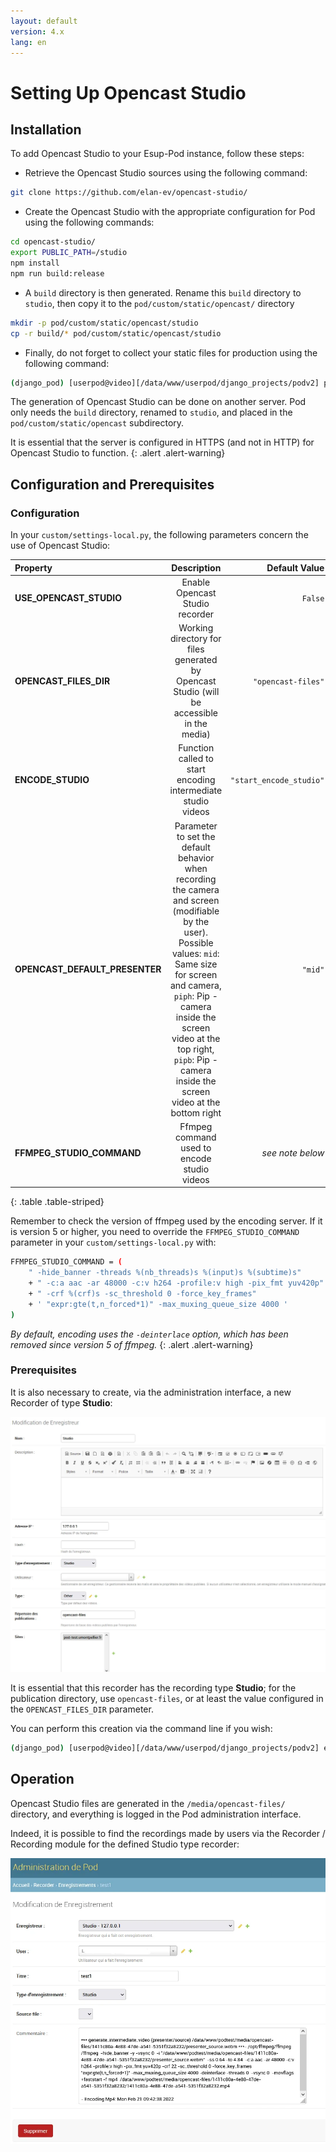 ```yaml
---
layout: default
version: 4.x
lang: en
---
```


# Setting Up Opencast Studio

## Installation

To add Opencast Studio to your Esup-Pod instance, follow these steps:

* Retrieve the Opencast Studio sources using the following command:

```sh
git clone https://github.com/elan-ev/opencast-studio/
```

* Create the Opencast Studio with the appropriate configuration for Pod using the following commands:

```sh
cd opencast-studio/
export PUBLIC_PATH=/studio
npm install
npm run build:release
```

* A `build` directory is then generated. Rename this `build` directory to `studio`, then copy it to the `pod/custom/static/opencast/` directory

```sh
mkdir -p pod/custom/static/opencast/studio
cp -r build/* pod/custom/static/opencast/studio
```

* Finally, do not forget to collect your static files for production using the following command:

```sh
(django_pod) [userpod@video][/data/www/userpod/django_projects/podv2] python manage.py collectstatic
```

The generation of Opencast Studio can be done on another server. Pod only needs the `build` directory, renamed to `studio`, and placed in the `pod/custom/static/opencast` subdirectory.

It is essential that the server is configured in HTTPS (and not in HTTP) for Opencast Studio to function.
{: .alert .alert-warning}

## Configuration and Prerequisites

### Configuration

In your `custom/settings-local.py`, the following parameters concern the use of Opencast Studio:

| Property  | Description  | Default Value |
|:---------------|:------------------:|-----------------------:|
| **USE_OPENCAST_STUDIO** | Enable Opencast Studio recorder | `False` |
| **OPENCAST_FILES_DIR**  | Working directory for files generated by Opencast Studio (will be accessible in the media) | `"opencast-files"` |
| **ENCODE_STUDIO**       | Function called to start encoding intermediate studio videos | `"start_encode_studio"` |
| **OPENCAST_DEFAULT_PRESENTER** | Parameter to set the default behavior when recording the camera and screen (modifiable by the user). Possible values: `mid`: Same size for screen and camera, `piph`: Pip - camera inside the screen video at the top right, `pipb`: Pip - camera inside the screen video at the bottom right | `"mid"` |
| **FFMPEG_STUDIO_COMMAND** | Ffmpeg command used to encode studio videos | _see note below_ |
{: .table .table-striped}

Remember to check the version of ffmpeg used by the encoding server. If it is version 5 or higher, you need to override the `FFMPEG_STUDIO_COMMAND` parameter in your `custom/settings-local.py` with:
```sh
FFMPEG_STUDIO_COMMAND = (
    " -hide_banner -threads %(nb_threads)s %(input)s %(subtime)s"
    + " -c:a aac -ar 48000 -c:v h264 -profile:v high -pix_fmt yuv420p"
    + " -crf %(crf)s -sc_threshold 0 -force_key_frames"
    + ' "expr:gte(t,n_forced*1)" -max_muxing_queue_size 4000 '
)
```
_By default, encoding uses the `-deinterlace` option, which has been removed since version 5 of ffmpeg._
{: .alert .alert-warning}

### Prerequisites

It is also necessary to create, via the administration interface, a new Recorder of type **Studio**:

![Modification of the Recorder](opencast_screens/modif_recorder.webp)

It is essential that this recorder has the recording type **Studio**; for the publication directory, use `opencast-files`, or at least the value configured in the `OPENCAST_FILES_DIR` parameter.

You can perform this creation via the command line if you wish:

```sh
(django_pod) [userpod@video][/data/www/userpod/django_projects/podv2] echo "from pod.recorder.models import Recorder; from pod.video.models import Type; type=Type.objects.get(pk=1); rec=Recorder.objects.create(name='Studio', address_ip='127.0.0.1', recording_type='studio', type=type)" | python manage.py shell
```

## Operation

Opencast Studio files are generated in the `/media/opencast-files/` directory, and everything is logged in the Pod administration interface.

Indeed, it is possible to find the recordings made by users via the Recorder / Recording module for the defined Studio type recorder:

![Modification of the recording](opencast_screens/enregistrement.webp)
